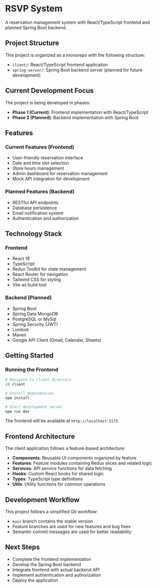 # RSVP System

A reservation management system with React/TypeScript frontend and planned Spring Boot backend.

## Project Structure

This project is organized as a monorepo with the following structure:

- `client/`: React/TypeScript frontend application
- `spring-server/`: Spring Boot backend server (planned for future development)

## Current Development Focus

The project is being developed in phases:

- **Phase 1 (Current)**: Frontend implementation with React/TypeScript
- **Phase 2 (Planned)**: Backend implementation with Spring Boot

## Features

### Current Features (Frontend)

- User-friendly reservation interface
- Date and time slot selection
- Store hours management
- Admin dashboard for reservation management
- Mock API integration for development

### Planned Features (Backend)

- RESTful API endpoints
- Database persistence
- Email notification system
- Authentication and authorization

## Technology Stack

### Frontend

- React 18
- TypeScript
- Redux Toolkit for state management
- React Router for navigation
- Tailwind CSS for styling
- Vite as build tool

### Backend (Planned)

- Spring Boot
- Spring Data MongoDB
- PostgreSQL or MySql
- Spring Security (JWT)
- Lombok
- Maven
- Google API Client (Gmail, Calendar, Sheets)

## Getting Started

### Running the Frontend

```bash
# Navigate to client directory
cd client

# Install dependencies
npm install

# Start development server
npm run dev
```

The frontend will be available at `http://localhost:5173`.

## Frontend Architecture

The client application follows a feature-based architecture:

- **Components**: Reusable UI components organized by feature
- **Features**: Feature modules containing Redux slices and related logic
- **Services**: API service functions for data fetching
- **Hooks**: Custom React hooks for shared logic
- **Types**: TypeScript type definitions
- **Utils**: Utility functions for common operations

## Development Workflow

This project follows a simplified Git workflow:

- `main` branch contains the stable version
- Feature branches are used for new features and bug fixes
- Semantic commit messages are used for better readability

## Next Steps

- Complete the frontend implementation
- Develop the Spring Boot backend
- Integrate frontend with actual backend API
- Implement authentication and authorization
- Deploy the application
